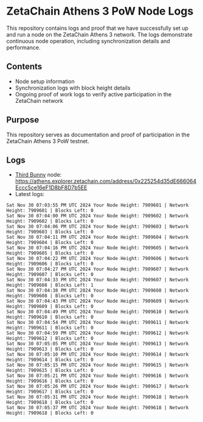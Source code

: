 # ZetaChain Athens 3 PoW Node Logs
This repository contains logs and proof that we have successfully set up and run a node on the ZetaChain Athens 3 network. The logs demonstrate continuous node operation, including synchronization details and performance.

## Contents
- Node setup information
- Synchronization logs with block height details
- Ongoing proof of work logs to verify active participation in the ZetaChain network

## Purpose
This repository serves as documentation and proof of participation in the ZetaChain Athens 3 PoW testnet.

## Logs

- [Third Bunny](https://thirdbunny.xyz/) node: https://athens.explorer.zetachain.com/address/0x225254d35dE666064Eccc5ce16eF1D8bF8D7b5EE
- Latest logs:
```
Sat Nov 30 07:03:55 PM UTC 2024 Your Node Height: 7909601 | Network Height: 7909601 | Blocks Left: 0
Sat Nov 30 07:04:00 PM UTC 2024 Your Node Height: 7909602 | Network Height: 7909602 | Blocks Left: 0
Sat Nov 30 07:04:06 PM UTC 2024 Your Node Height: 7909603 | Network Height: 7909603 | Blocks Left: 0
Sat Nov 30 07:04:11 PM UTC 2024 Your Node Height: 7909604 | Network Height: 7909604 | Blocks Left: 0
Sat Nov 30 07:04:16 PM UTC 2024 Your Node Height: 7909605 | Network Height: 7909605 | Blocks Left: 0
Sat Nov 30 07:04:22 PM UTC 2024 Your Node Height: 7909606 | Network Height: 7909606 | Blocks Left: 0
Sat Nov 30 07:04:27 PM UTC 2024 Your Node Height: 7909607 | Network Height: 7909607 | Blocks Left: 0
Sat Nov 30 07:04:33 PM UTC 2024 Your Node Height: 7909607 | Network Height: 7909608 | Blocks Left: 1
Sat Nov 30 07:04:38 PM UTC 2024 Your Node Height: 7909608 | Network Height: 7909608 | Blocks Left: 0
Sat Nov 30 07:04:43 PM UTC 2024 Your Node Height: 7909609 | Network Height: 7909609 | Blocks Left: 0
Sat Nov 30 07:04:49 PM UTC 2024 Your Node Height: 7909610 | Network Height: 7909610 | Blocks Left: 0
Sat Nov 30 07:04:54 PM UTC 2024 Your Node Height: 7909611 | Network Height: 7909611 | Blocks Left: 0
Sat Nov 30 07:04:59 PM UTC 2024 Your Node Height: 7909612 | Network Height: 7909612 | Blocks Left: 0
Sat Nov 30 07:05:05 PM UTC 2024 Your Node Height: 7909613 | Network Height: 7909613 | Blocks Left: 0
Sat Nov 30 07:05:10 PM UTC 2024 Your Node Height: 7909614 | Network Height: 7909614 | Blocks Left: 0
Sat Nov 30 07:05:15 PM UTC 2024 Your Node Height: 7909615 | Network Height: 7909615 | Blocks Left: 0
Sat Nov 30 07:05:21 PM UTC 2024 Your Node Height: 7909616 | Network Height: 7909616 | Blocks Left: 0
Sat Nov 30 07:05:26 PM UTC 2024 Your Node Height: 7909617 | Network Height: 7909617 | Blocks Left: 0
Sat Nov 30 07:05:31 PM UTC 2024 Your Node Height: 7909618 | Network Height: 7909618 | Blocks Left: 0
Sat Nov 30 07:05:37 PM UTC 2024 Your Node Height: 7909618 | Network Height: 7909618 | Blocks Left: 0
```
